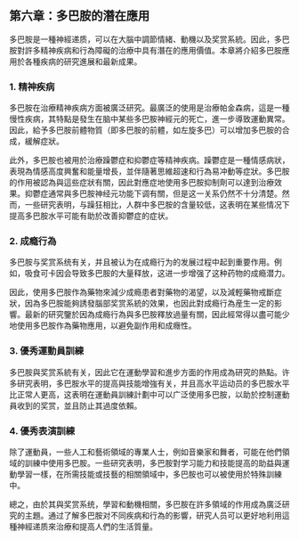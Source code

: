 ## 第六章：多巴胺的潛在應用

多巴胺是一種神經递质，可以在大腦中調節情緒、動機以及奖赏系統。因此，多巴胺對許多精神疾病和行為障礙的治療中具有潛在的應用價值。本章將介紹多巴胺應用於各種疾病的研究進展和最新成果。

### 1. 精神疾病

多巴胺在治療精神疾病方面被廣泛研究。最廣泛的使用是治療帕金森病，這是一種慢性疾病，其特點是發生在脑中某些多巴胺神經元的死亡，進一步導致運動異常。因此，給予多巴胺前體物質（即多巴胺的前體，如左旋多巴）可以增加多巴胺的合成，緩解症狀。

此外，多巴胺也被用於治療躁鬱症和抑鬱症等精神疾病。躁鬱症是一種情感病狀，表現為情感高度興奮和能量增長，並伴隨著思維超速和行為易冲動等症狀。多巴胺的作用被認為與這些症狀有關，因此對應症地使用多巴胺抑制劑可以達到治療效果。抑鬱症通常與多巴胺神经元功能下调有關，但是这一关系仍然不十分清楚。然而，一些研究表明，与躁狂相比，人群中多巴胺的含量较低，这表明在某些情况下提高多巴胺水平可能有助於改善抑鬱症的症状。

### 2. 成瘾行為

多巴胺与奖赏系统有关，并且被认为在成瘾行为的发展过程中起到重要作用。例如，吸食可卡因会导致多巴胺的大量释放，这进一步增强了这种药物的成瘾潜力。

因此，使用多巴胺作為藥物來減少成瘾患者對藥物的渴望，以及減輕藥物戒斷症狀，因為多巴胺能夠誘發腦部奖赏系統的效果，也因此對成瘾行為産生一定的影響。最新的研究鑒於因為成瘾行為與多巴胺釋放過量有關，因此經常得以盡可能少地使用多巴胺作為藥物應用，以避免副作用和成癮性。

### 3. 優秀運動員訓練

多巴胺與奖赏系統有关，因此它在運動學習和進步方面的作用成為研究的熱點。许多研究表明，多巴胺水平的提高與技能增強有关，并且高水平运动员的多巴胺水平比正常人更高，这表明在運動員訓練計劃中可以广泛使用多巴胺，以助於控制運動員收到的奖赏，並且防止其過度依賴。

### 4. 優秀表演訓練

除了運動員，一些人工和藝術領域的專業人士，例如音樂家和舞者，可能在他們領域的訓練中使用多巴胺。一些研究表明，多巴胺對学习能力和技能提高的助益與運動學習一樣，在所需技能或技藝的相關領域中，多巴胺也可以被使用於特殊訓練中。

總之，由於其與奖赏系统，學習和動機相關，多巴胺在許多領域的作用成為廣泛研究的主題。通过了解多巴胺对不同疾病和行為的影響，研究人员可以更好地利用這種神經递质來治療和提高人們的生活質量。